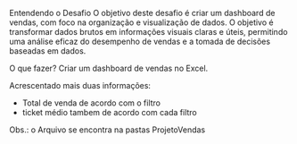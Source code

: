 Entendendo o Desafio
O objetivo deste desafio é criar um dashboard de vendas, com foco na organização e visualização de dados. 
O objetivo é transformar dados brutos em informações visuais claras e úteis, permitindo uma análise eficaz 
do desempenho de vendas e a tomada de decisões baseadas em dados.

O que fazer?
Criar um dashboard de vendas no Excel.

Acrescentado mais duas informações:
- Total de venda de acordo com o filtro
- ticket médio tambem de acordo com cada filtro

Obs.: o Arquivo se encontra na pastas ProjetoVendas

